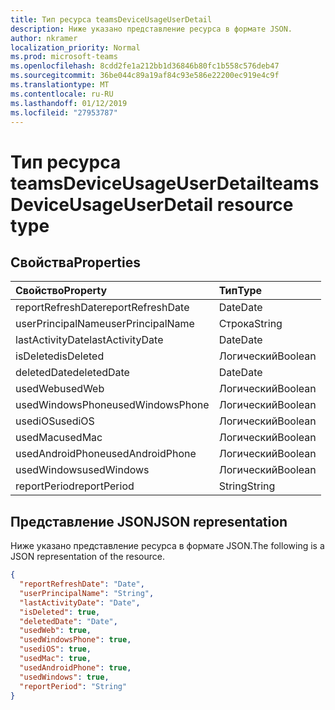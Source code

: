 ```yaml
---
title: Тип ресурса teamsDeviceUsageUserDetail
description: Ниже указано представление ресурса в формате JSON.
author: nkramer
localization_priority: Normal
ms.prod: microsoft-teams
ms.openlocfilehash: 8cdd2fe1a212bb1d36846b80fc1b558c576deb47
ms.sourcegitcommit: 36be044c89a19af84c93e586e22200ec919e4c9f
ms.translationtype: MT
ms.contentlocale: ru-RU
ms.lasthandoff: 01/12/2019
ms.locfileid: "27953787"
---
```

# <a name="teamsdeviceusageuserdetail-resource-type"></a><span data-ttu-id="493fc-103">Тип ресурса teamsDeviceUsageUserDetail</span><span class="sxs-lookup"><span data-stu-id="493fc-103">teamsDeviceUsageUserDetail resource type</span></span>

## <a name="properties"></a><span data-ttu-id="493fc-104">Свойства</span><span class="sxs-lookup"><span data-stu-id="493fc-104">Properties</span></span>

| <span data-ttu-id="493fc-105">Свойство</span><span class="sxs-lookup"><span data-stu-id="493fc-105">Property</span></span>          | <span data-ttu-id="493fc-106">Тип</span><span class="sxs-lookup"><span data-stu-id="493fc-106">Type</span></span>    |
| :---------------- | :------ |
| <span data-ttu-id="493fc-107">reportRefreshDate</span><span class="sxs-lookup"><span data-stu-id="493fc-107">reportRefreshDate</span></span> | <span data-ttu-id="493fc-108">Date</span><span class="sxs-lookup"><span data-stu-id="493fc-108">Date</span></span>    |
| <span data-ttu-id="493fc-109">userPrincipalName</span><span class="sxs-lookup"><span data-stu-id="493fc-109">userPrincipalName</span></span> | <span data-ttu-id="493fc-110">Строка</span><span class="sxs-lookup"><span data-stu-id="493fc-110">String</span></span>  |
| <span data-ttu-id="493fc-111">lastActivityDate</span><span class="sxs-lookup"><span data-stu-id="493fc-111">lastActivityDate</span></span>  | <span data-ttu-id="493fc-112">Date</span><span class="sxs-lookup"><span data-stu-id="493fc-112">Date</span></span>    |
| <span data-ttu-id="493fc-113">isDeleted</span><span class="sxs-lookup"><span data-stu-id="493fc-113">isDeleted</span></span>         | <span data-ttu-id="493fc-114">Логический</span><span class="sxs-lookup"><span data-stu-id="493fc-114">Boolean</span></span> |
| <span data-ttu-id="493fc-115">deletedDate</span><span class="sxs-lookup"><span data-stu-id="493fc-115">deletedDate</span></span>       | <span data-ttu-id="493fc-116">Date</span><span class="sxs-lookup"><span data-stu-id="493fc-116">Date</span></span>    |
| <span data-ttu-id="493fc-117">usedWeb</span><span class="sxs-lookup"><span data-stu-id="493fc-117">usedWeb</span></span>           | <span data-ttu-id="493fc-118">Логический</span><span class="sxs-lookup"><span data-stu-id="493fc-118">Boolean</span></span> |
| <span data-ttu-id="493fc-119">usedWindowsPhone</span><span class="sxs-lookup"><span data-stu-id="493fc-119">usedWindowsPhone</span></span>  | <span data-ttu-id="493fc-120">Логический</span><span class="sxs-lookup"><span data-stu-id="493fc-120">Boolean</span></span> |
| <span data-ttu-id="493fc-121">usediOS</span><span class="sxs-lookup"><span data-stu-id="493fc-121">usediOS</span></span>           | <span data-ttu-id="493fc-122">Логический</span><span class="sxs-lookup"><span data-stu-id="493fc-122">Boolean</span></span> |
| <span data-ttu-id="493fc-123">usedMac</span><span class="sxs-lookup"><span data-stu-id="493fc-123">usedMac</span></span>           | <span data-ttu-id="493fc-124">Логический</span><span class="sxs-lookup"><span data-stu-id="493fc-124">Boolean</span></span> |
| <span data-ttu-id="493fc-125">usedAndroidPhone</span><span class="sxs-lookup"><span data-stu-id="493fc-125">usedAndroidPhone</span></span>  | <span data-ttu-id="493fc-126">Логический</span><span class="sxs-lookup"><span data-stu-id="493fc-126">Boolean</span></span> |
| <span data-ttu-id="493fc-127">usedWindows</span><span class="sxs-lookup"><span data-stu-id="493fc-127">usedWindows</span></span>       | <span data-ttu-id="493fc-128">Логический</span><span class="sxs-lookup"><span data-stu-id="493fc-128">Boolean</span></span> |
| <span data-ttu-id="493fc-129">reportPeriod</span><span class="sxs-lookup"><span data-stu-id="493fc-129">reportPeriod</span></span>      | <span data-ttu-id="493fc-130">String</span><span class="sxs-lookup"><span data-stu-id="493fc-130">String</span></span>  |

## <a name="json-representation"></a><span data-ttu-id="493fc-131">Представление JSON</span><span class="sxs-lookup"><span data-stu-id="493fc-131">JSON representation</span></span>

<span data-ttu-id="493fc-132">Ниже указано представление ресурса в формате JSON.</span><span class="sxs-lookup"><span data-stu-id="493fc-132">The following is a JSON representation of the resource.</span></span>

<!-- {
  "blockType": "resource",
  "@odata.type": "microsoft.graph.teamsDeviceUsageUserDetail"
} -->

```json
{
  "reportRefreshDate": "Date", 
  "userPrincipalName": "String", 
  "lastActivityDate": "Date", 
  "isDeleted": true, 
  "deletedDate": "Date", 
  "usedWeb": true, 
  "usedWindowsPhone": true, 
  "usediOS": true, 
  "usedMac": true, 
  "usedAndroidPhone": true, 
  "usedWindows": true, 
  "reportPeriod": "String"
}
```
